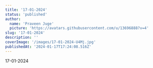 ```yaml
---
title: '17-01-2024'
status: 'published'
author:
  name: 'Praveen Juge'
  picture: 'https://avatars.githubusercontent.com/u/13696888?v=4'
slug: '17-01-2024'
description: ''
coverImage: '/images/17-01-2024-U4Mj.jpg'
publishedAt: '2024-01-17T17:24:08.516Z'
---
```


17-01-2024